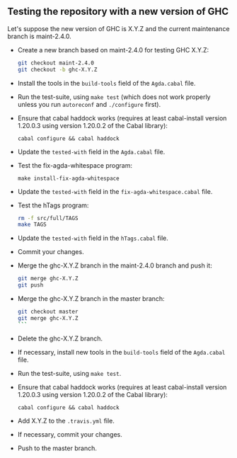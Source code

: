 Testing the repository with a new version of GHC
-------

Let's suppose the new version of GHC is X.Y.Z and the current
maintenance branch is maint-2.4.0.

* Create a new branch based on maint-2.4.0 for testing GHC X.Y.Z:

  ````bash
  git checkout maint-2.4.0
  git checkout -b ghc-X.Y.Z
  ````

* Install the tools in the `build-tools` field of the `Agda.cabal`
  file.

* Run the test-suite, using `make test` (which does not work properly
  unless you run `autoreconf` and `./configure` first).

* Ensure that cabal haddock works (requires at least cabal-install
  version 1.20.0.3 using version 1.20.0.2 of the Cabal library):

  `cabal configure && cabal haddock`

* Update the `tested-with` field in the `Agda.cabal` file.

* Test the fix-agda-whitespace program:

  `make install-fix-agda-whitespace`

* Update the `tested-with` field in the `fix-agda-whitespace.cabal` file.

* Test the hTags program:

  ````bash
  rm -f src/full/TAGS
  make TAGS
  ````

* Update the `tested-with` field in the `hTags.cabal` file.

* Commit your changes.

* Merge the ghc-X.Y.Z branch in the maint-2.4.0 branch and push it:

  ````bash
  git merge ghc-X.Y.Z
  git push
  ````

* Merge the ghc-X.Y.Z branch in the master branch:

  ````bash
  git checkout master
  git merge ghc-X.Y.Z
  ```

* Delete the ghc-X.Y.Z branch.

* If necessary, install new tools in the `build-tools` field of the
  `Agda.cabal` file.

* Run the test-suite, using `make test`.

* Ensure that cabal haddock works (requires at least cabal-install
  version 1.20.0.3 using version 1.20.0.2 of the Cabal library):

  `cabal configure && cabal haddock`

* Add X.Y.Z to the `.travis.yml` file.

* If necessary, commit your changes.

* Push to the master branch.
